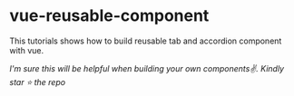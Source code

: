 # vue-reusable-component

This tutorials shows how to build reusable tab and accordion component with vue.

*I'm sure this will be helpful when building your own components✌️. Kindly star ⭐️ the repo*
